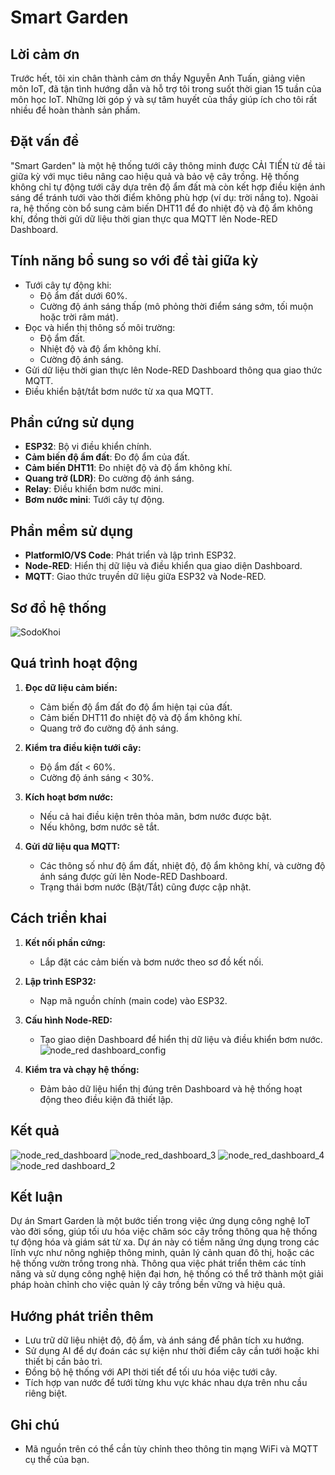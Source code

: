 # Smart Garden

## Lời cảm ơn
Trước hết, tôi xin chân thành cảm ơn thầy Nguyễn Anh Tuấn, giảng viên môn IoT, đã tận tình hướng dẫn và hỗ trợ tôi trong suốt thời gian 15 tuần của môn học IoT. Những lời góp ý và sự tâm huyết của thầy giúp ích cho tôi rất nhiều để hoàn thành sản phẩm.

## Đặt vấn đề
"Smart Garden" là một hệ thống tưới cây thông minh được CẢI TIẾN từ đề tài giữa kỳ với mục tiêu nâng cao hiệu quả và bảo vệ cây trồng. Hệ thống không chỉ tự động tưới cây dựa trên độ ẩm đất mà còn kết hợp điều kiện ánh sáng để tránh tưới vào thời điểm không phù hợp (ví dụ: trời nắng to). Ngoài ra, hệ thống còn bổ sung cảm biến DHT11 để đo nhiệt độ và độ ẩm không khí, đồng thời gửi dữ liệu thời gian thực qua MQTT lên Node-RED Dashboard.

## Tính năng bổ sung so với đề tài giữa kỳ
- Tưới cây tự động khi:
  - Độ ẩm đất dưới 60%.
  - Cường độ ánh sáng thấp (mô phỏng thời điểm sáng sớm, tối muộn hoặc trời râm mát).
- Đọc và hiển thị thông số môi trường:
  - Độ ẩm đất.
  - Nhiệt độ và độ ẩm không khí.
  - Cường độ ánh sáng.
- Gửi dữ liệu thời gian thực lên Node-RED Dashboard thông qua giao thức MQTT.
- Điều khiển bật/tắt bơm nước từ xa qua MQTT.

## Phần cứng sử dụng
- **ESP32**: Bộ vi điều khiển chính.
- **Cảm biến độ ẩm đất**: Đo độ ẩm của đất.
- **Cảm biến DHT11**: Đo nhiệt độ và độ ẩm không khí.
- **Quang trở (LDR)**: Đo cường độ ánh sáng.
- **Relay**: Điều khiển bơm nước mini.
- **Bơm nước mini**: Tưới cây tự động.

## Phần mềm sử dụng
- **PlatformIO/VS Code**: Phát triển và lập trình ESP32.
- **Node-RED**: Hiển thị dữ liệu và điều khiển qua giao diện Dashboard.
- **MQTT**: Giao thức truyền dữ liệu giữa ESP32 và Node-RED.

## Sơ đồ hệ thống
![SodoKhoi](https://github.com/user-attachments/assets/65fdae04-2ca1-4fa7-9aa1-89f960d4a73e)

## Quá trình hoạt động
1. **Đọc dữ liệu cảm biến:**
   - Cảm biến độ ẩm đất đo độ ẩm hiện tại của đất.
   - Cảm biến DHT11 đo nhiệt độ và độ ẩm không khí.
   - Quang trở đo cường độ ánh sáng.

2. **Kiểm tra điều kiện tưới cây:**
   - Độ ẩm đất < 60%.
   - Cường độ ánh sáng < 30%.

3. **Kích hoạt bơm nước:**
   - Nếu cả hai điều kiện trên thỏa mãn, bơm nước được bật.
   - Nếu không, bơm nước sẽ tắt.

4. **Gửi dữ liệu qua MQTT:**
   - Các thông số như độ ẩm đất, nhiệt độ, độ ẩm không khí, và cường độ ánh sáng được gửi lên Node-RED Dashboard.
   - Trạng thái bơm nước (Bật/Tắt) cũng được cập nhật.

## Cách triển khai
1. **Kết nối phần cứng:**
   - Lắp đặt các cảm biến và bơm nước theo sơ đồ kết nối.

2. **Lập trình ESP32:**
   - Nạp mã nguồn chính (main code) vào ESP32.

3. **Cấu hình Node-RED:**
   - Tạo giao diện Dashboard để hiển thị dữ liệu và điều khiển bơm nước.
![node_red dashboard_config](https://github.com/user-attachments/assets/2da8cff6-f716-4235-bd43-c426dc93cbd6)


4. **Kiểm tra và chạy hệ thống:**
   - Đảm bảo dữ liệu hiển thị đúng trên Dashboard và hệ thống hoạt động theo điều kiện đã thiết lập.

## Kết quả
![node_red_dashboard](https://github.com/user-attachments/assets/55bd5dfd-51c7-4dce-97b9-ccf46a054b15)
![node_red_dashboard_3](https://github.com/user-attachments/assets/8525d8dc-056b-4c51-b2c2-a361e08266b6)
![node_red_dashboard_4](https://github.com/user-attachments/assets/f7510fac-ecdf-4be6-9567-327116fa5db1)
![node_red dashboard_2](https://github.com/user-attachments/assets/6b8b12da-a591-4904-af1b-4d606683aaae)

## Kết luận
Dự án Smart Garden là một bước tiến trong việc ứng dụng công nghệ IoT vào đời sống, giúp tối ưu hóa việc chăm sóc cây trồng thông qua hệ thống tự động hóa và giám sát từ xa.
Dự án này có tiềm năng ứng dụng trong các lĩnh vực như nông nghiệp thông minh, quản lý cảnh quan đô thị, hoặc các hệ thống vườn trồng trong nhà. Thông qua việc phát triển thêm các tính năng và sử dụng công nghệ hiện đại hơn, hệ thống có thể trở thành một giải pháp hoàn chỉnh cho việc quản lý cây trồng bền vững và hiệu quả.

## Hướng phát triển thêm
- Lưu trữ dữ liệu nhiệt độ, độ ẩm, và ánh sáng để phân tích xu hướng.
- Sử dụng AI để dự đoán các sự kiện như thời điểm cây cần tưới hoặc khi thiết bị cần bảo trì.
- Đồng bộ hệ thống với API thời tiết để tối ưu hóa việc tưới cây.
- Tích hợp van nước để tưới từng khu vực khác nhau dựa trên nhu cầu riêng biệt.

## Ghi chú
- Mã nguồn trên có thể cần tùy chỉnh theo thông tin mạng WiFi và MQTT cụ thể của bạn.


